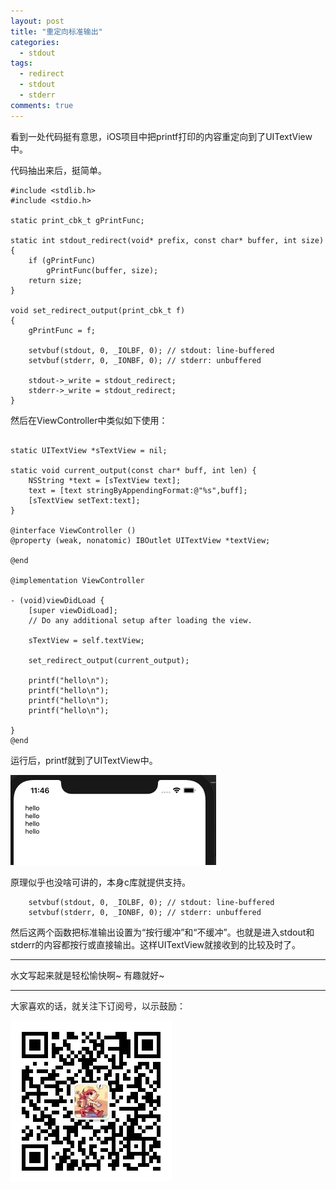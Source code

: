```yaml
---
layout: post
title: "重定向标准输出"
categories:
  - stdout
tags:
  - redirect
  - stdout
  - stderr
comments: true
---
```


看到一处代码挺有意思，iOS项目中把printf打印的内容重定向到了UITextView中。

<!-- more -->

代码抽出来后，挺简单。



```
#include <stdlib.h>
#include <stdio.h>

static print_cbk_t gPrintFunc;

static int stdout_redirect(void* prefix, const char* buffer, int size)
{
    if (gPrintFunc)
        gPrintFunc(buffer, size);
    return size;
}

void set_redirect_output(print_cbk_t f)
{
    gPrintFunc = f;

    setvbuf(stdout, 0, _IOLBF, 0); // stdout: line-buffered
    setvbuf(stderr, 0, _IONBF, 0); // stderr: unbuffered

    stdout->_write = stdout_redirect;
    stderr->_write = stdout_redirect;
}

```

然后在ViewController中类似如下使用：


```

static UITextView *sTextView = nil;

static void current_output(const char* buff, int len) {
    NSString *text = [sTextView text];
    text = [text stringByAppendingFormat:@"%s",buff];
    [sTextView setText:text];
}

@interface ViewController ()
@property (weak, nonatomic) IBOutlet UITextView *textView;

@end

@implementation ViewController

- (void)viewDidLoad {
    [super viewDidLoad];
    // Do any additional setup after loading the view.
    
    sTextView = self.textView;
    
    set_redirect_output(current_output);
        
    printf("hello\n");
    printf("hello\n");
    printf("hello\n");
    printf("hello\n");

}
@end
```


运行后，printf就到了UITextView中。


![](/media/15832504339122.jpg)




原理似乎也没啥可讲的，本身c库就提供支持。

```
    setvbuf(stdout, 0, _IOLBF, 0); // stdout: line-buffered
    setvbuf(stderr, 0, _IONBF, 0); // stderr: unbuffered
```

然后这两个函数把标准输出设置为“按行缓冲”和“不缓冲”。也就是进入stdout和stderr的内容都按行或直接输出。这样UITextView就接收到的比较及时了。


---

水文写起来就是轻松愉快啊~ 有趣就好~

---

大家喜欢的话，就关注下订阅号，以示鼓励：

![](/images/fun.jpg)